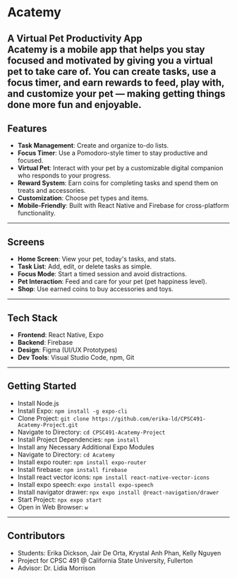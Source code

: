 # Acatemy  
**A Virtual Pet Productivity App**  
Acatemy is a mobile app that helps you stay focused and motivated by giving you a virtual pet to take care of. You can create tasks, use a focus timer, and earn rewards to feed, play with, and customize your pet — making getting things done more fun and enjoyable.
---
##  Features
- **Task Management**: Create and organize to-do lists.
- **Focus Timer**: Use a Pomodoro-style timer to stay productive and focused.
- **Virtual Pet**: Interact with your pet by a customizable digital companion who responds to your progress.
- **Reward System**: Earn coins for completing tasks and spend them on treats and accessories.
- **Customization**: Choose pet types and items.
- **Mobile-Friendly**: Built with React Native and Firebase for cross-platform functionality.
---
## Screens
- **Home Screen**: View your pet, today's tasks, and stats.
- **Task List**: Add, edit, or delete tasks as simple. 
- **Focus Mode**: Start a timed session and avoid distractions.
- **Pet Interaction**: Feed and care for your pet (pet happiness level).
- **Shop**: Use earned coins to buy accessories and toys.
---
## Tech Stack
- **Frontend**: React Native, Expo
- **Backend**: Firebase
- **Design**: Figma (UI/UX Prototypes)
- **Dev Tools**: Visual Studio Code, npm, Git
---
## Getting Started
- Install Node.js
- Install Expo: `npm install -g expo-cli`
- Clone Project: `git clone https://github.com/erika-ld/CPSC491-Acatemy-Project.git`
- Navigate to Directory: `cd CPSC491-Acatemy-Project`
- Install Project Dependencies: `npm install`
- Install any Necessary Additional Expo Modules
- Navigate to Directory: `cd Acatemy`
- Install expo router: `npm install expo-router`
- Install firebase: `npm install firebase`
- Install react vector icons: `npm install react-native-vector-icons`
- Install expo speech: `expo install expo-speech`
- Install navigator drawer: `npx expo install @react-navigation/drawer`
- Start Project: `npx expo start`
- Open in Web Browser: `w`
---
## Contributors
- Students: Erika Dickson, Jair De Orta, Krystal Anh Phan, Kelly Nguyen
- Project for CPSC 491 @ California State University, Fullerton
- Advisor: Dr. Lidia Morrison
